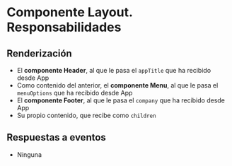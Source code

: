 # Componente Layout. Responsabilidades

## Renderización

-   El **componente Header**, al que le pasa el `appTitle` que ha recibido desde App
-   Como contenido del anterior, el **componente Menu**, al que le pasa el `menuOptions` que ha recibido desde App
-   El **componente Footer**, al que le pasa el `company` que ha recibido desde App
-   Su propio contenido, que recibe como `children`

## Respuestas a eventos

-   Ninguna
